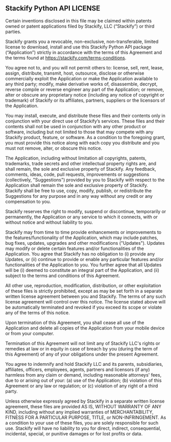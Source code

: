 Stackify Python API LICENSE
---

Certain inventions disclosed in this file may be claimed within patents owned or patent applications filed by 
Stackify, LLC (“Stackify”) or third parties.

Stackify grants you a revocable, non-exclusive, non-transferable, limited license to download, install and use this 
Stackify Python API package (“Application”) strictly in accordance with the terms of this Agreement and the terms found 
at https://stackify.com/terms-conditions.

You agree not to, and you will not permit others to: license, sell, rent, lease, assign, distribute, transmit, host, 
outsource, disclose or otherwise commercially exploit the Application or make the Application available to any third 
party; modify, make derivative works of, disassemble, decrypt, reverse compile or reverse engineer any part of the 
Application; or remove, alter or obscure any proprietary notice (including any notice of copyright or trademark) of 
Stackify or its affiliates, partners, suppliers or the licensors of the Application.

You may install, execute, and distribute these files and their contents only in conjunction with your direct use of 
Stackify’s services. These files and their contents shall not be used in conjunction with any other product or 
software, including but not limited to those that may compete with any Stackify product, feature, or software. As a 
condition to the foregoing grant, you must provide this notice along with each copy you distribute and you must not 
remove, alter, or obscure this notice.

The Application, including without limitation all copyrights, patents, trademarks, trade secrets and other intellectual 
property rights are, and shall remain, the sole and exclusive property of Stackify. Any feedback, comments, ideas, 
code, pull requests, improvements or suggestions (collectively, "Suggestions") provided by you to Stackify with respect 
to the Application shall remain the sole and exclusive property of Stackify. Stackify shall be free to use, copy, 
modify, publish, or redistribute the Suggestions for any purpose and in any way without any credit or any compensation 
to you.

Stackify reserves the right to modify, suspend or discontinue, temporarily or permanently, the Application or any 
service to which it connects, with or without notice and without liability to you.

Stackify may from time to time provide enhancements or improvements to the features/functionality of the Application, 
which may include patches, bug fixes, updates, upgrades and other modifications ("Updates"). Updates may modify or 
delete certain features and/or functionalities of the Application. You agree that Stackify has no obligation to (i) 
provide any Updates, or (ii) continue to provide or enable any particular features and/or functionalities of the 
Application to you. You further agree that all Updates will be (i) deemed to constitute an integral part of the 
Application, and (ii) subject to the terms and conditions of this Agreement.

All other use, reproduction, modification, distribution, or other exploitation of these files is strictly prohibited, 
except as may be set forth in a separate written license agreement between you and Stackify.  The terms of any such 
license agreement will control over this notice.  The license stated above will be automatically terminated and 
revoked if you exceed its scope or violate any of the terms of this notice.

Upon termination of this Agreement, you shall cease all use of the Application and delete all copies of the 
Application from your mobile device or from your computer.
 
Termination of this Agreement will not limit any of Stackify LLC's rights or remedies at law or in equity in case of 
breach by you (during the term of this Agreement) of any of your obligations under the present Agreement.

You agree to indemnify and hold Stackify LLC and its parents, subsidiaries, affiliates, officers, employees, agents, 
partners and licensors (if any) harmless from any claim or demand, including reasonable attorneys' fees, due to or 
arising out of your: (a) use of the Application; (b) violation of this Agreement or any law or regulation; or (c) 
violation of any right of a third party.

Unless otherwise expressly agreed by Stackify in a separate written license agreement, these files are provided 
AS IS, WITHOUT WARRANTY OF ANY KIND, including without any implied warranties of MERCHANTABILITY, FITNESS FOR A 
PARTICULAR PURPOSE, TITLE, or NON-INFRINGEMENT.  As a condition to your use of these files, you are solely responsible 
for such use. Stackify will have no liability to you for direct, indirect, consequential, incidental, special, or 
punitive damages or for lost profits or data.

 
